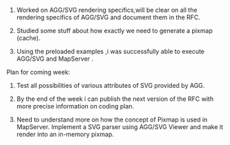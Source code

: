 1. Worked on AGG/SVG rendering specifics,will be clear on all the rendering specifics of AGG/SVG and document them in the RFC.                                       
                                                                                                                                                                     
2. Studied some stuff about how exactly we need to generate a pixmap (cache).                                                                                        
                                                                                                                                                                     
3. Using the preloaded examples ,i was successfully able to execute AGG/SVG and MapServer .                                                                          
                                                                                                                                                                     
Plan for coming week:                                                                                                                                                
                                                                                                                                                                     
1. Test all possibilities of various attributes of SVG provided by AGG.                                                                                              
                                                                                                                                                                     
2. By the end of the week i can publish the next version of the RFC with more precise information on coding plan.                                                    
                                                                                                                                                                     
3. Need to understand more on how the concept of Pixmap is used in MapServer. Implement a SVG parser using AGG/SVG Viewer and make it render into an in-memory pixmap.
